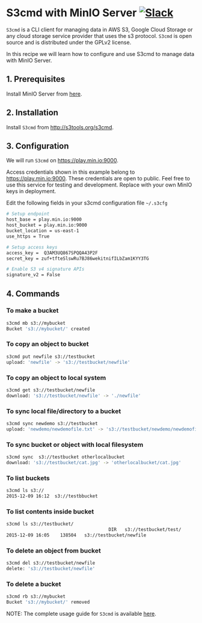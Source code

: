 # S3cmd with MinIO Server [![Slack](https://slack.min.io/slack?type=svg)](https://slack.min.io)

`S3cmd` is a CLI client for managing data in AWS S3, Google Cloud Storage or any cloud storage service provider that uses the s3 protocol.  `S3cmd` is open source and is distributed under the GPLv2 license.

In this recipe we will learn how to configure and use S3cmd to manage data with MinIO Server.

## 1. Prerequisites

Install MinIO Server from [here](https://docs.min.io/docs/minio-quickstart-guide).

## 2. Installation

Install `S3cmd` from <http://s3tools.org/s3cmd>.

## 3. Configuration

We will run `S3cmd` on <https://play.min.io:9000>.

Access credentials shown in this example belong to <https://play.min.io:9000>. These credentials are open to public. Feel free to use this service for testing and development. Replace with your own MinIO keys in deployment.

Edit the following fields in your s3cmd configuration file `~/.s3cfg`

```sh
# Setup endpoint
host_base = play.min.io:9000
host_bucket = play.min.io:9000
bucket_location = us-east-1
use_https = True

# Setup access keys
access_key =  Q3AM3UQ867SPQQA43P2F
secret_key = zuf+tfteSlswRu7BJ86wekitnifILbZam1KYY3TG

# Enable S3 v4 signature APIs
signature_v2 = False
```

## 4. Commands

### To make a bucket

```sh
s3cmd mb s3://mybucket
Bucket 's3://mybucket/' created
```

### To copy an object to bucket

```sh
s3cmd put newfile s3://testbucket
upload: 'newfile' -> 's3://testbucket/newfile'  
```

### To copy an object to local system

```sh
s3cmd get s3://testbucket/newfile
download: 's3://testbucket/newfile' -> './newfile'
```

### To sync local file/directory to a bucket

```sh
s3cmd sync newdemo s3://testbucket
upload: 'newdemo/newdemofile.txt' -> 's3://testbucket/newdemo/newdemofile.txt'
```

### To sync bucket or object with local filesystem

```sh
s3cmd sync  s3://testbucket otherlocalbucket
download: 's3://testbucket/cat.jpg' -> 'otherlocalbucket/cat.jpg'
```

### To list buckets

```sh
s3cmd ls s3://
2015-12-09 16:12  s3://testbbucket
```

### To list contents inside bucket

```sh
s3cmd ls s3://testbucket/
                                      DIR   s3://testbucket/test/
2015-12-09 16:05    138504   s3://testbucket/newfile
```

### To delete an object from bucket

```sh
s3cmd del s3://testbucket/newfile
delete: 's3://testbucket/newfile'
```

### To delete a bucket

```sh
s3cmd rb s3://mybucket
Bucket 's3://mybucket/' removed
```

NOTE:
The complete usage guide for `S3cmd` is available [here](http://s3tools.org/usage).
